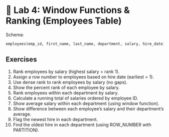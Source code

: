 # 📘 Lab 4: Window Functions & Ranking (Employees Table)

Schema:
```sql
employees(emp_id, first_name, last_name, department, salary, hire_date)
```

## Exercises

1. Rank employees by salary (highest salary = rank 1).  
2. Assign a row number to employees based on hire date (earliest = 1).  
3. Use dense rank to rank employees by salary (no gaps).  
4. Show the percent rank of each employee by salary.  
5. Rank employees within each department by salary.  
6. Calculate a running total of salaries ordered by employee ID.  
7. Show average salary within each department (using window function).  
8. Show difference between each employee’s salary and their department’s average.  
9. Flag the newest hire in each department.  
10. Find the oldest hire in each department (using ROW_NUMBER with PARTITION).  
